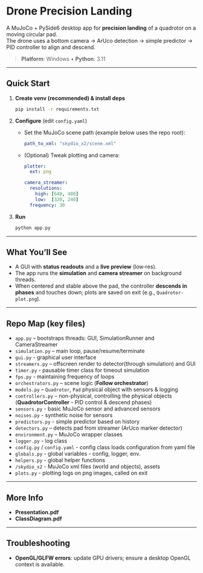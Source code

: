 # Drone Precision Landing

A MuJoCo + PySide6 desktop app for **precision landing** of a quadrotor on a moving circular pad.  
The drone uses a bottom camera → ArUco detection → simple predictor → PID controller to align and descend.

> **Platform**: Windows • **Python**: 3.11

---

## Quick Start

1. **Create venv (recommended) & install deps**
   ```bash
   pip install -r requirements.txt
   ```

2. **Configure** (edit `config.yaml`)
   - Set the MuJoCo scene path (example below uses the repo root):
     ```yaml
     path_to_xml: "skydio_x2/scene.xml"
     ```
   - (Optional) Tweak plotting and camera:
     ```yaml
     plotter:
       ext: png
     
     camera_streamer:
       resolutions:
         high: [640, 480]
         low:  [320, 240]
       frequency: 30
     ```
     
3. **Run**
   ```bash
   python app.py
   ```

---

## What You’ll See

- A GUI with **status readouts** and a **live preview** (low‑res).  
- The app runs the **simulation** and **camera streamer** on background threads.  
- When centered and stable above the pad, the controller **descends in phases** and touches down; plots are saved on exit (e.g., `Quadrotor-plot.png`).

---

## Repo Map (key files)

- `app.py` – bootstraps threads: GUI, SimulationRunner and CameraStreamer
- `simulation.py` – main loop, pause/resume/terminate
- `gui.py` - graphical user interface
- `streamers.py` – offscreen render to detector(through simulation) and GUI
- `timer.py` - pausable timer class for timeout simulation
- `fps.py` - maintaining frequency of loops
- `orchestrators.py` – scene logic (**Follow orchestrator**)
- `models.py` – `Quadrotor`, `Pad` physical object with sensors & logging
- `controllers.py` – non-physical, controlling the physical objects
  (**QuadrotorController** - PID control & descend phases)
- `sensors.py` - basic MuJoCo sensor and advanced sensors
- `noises.py` - synthetic noise for sensors
- `predictors.py` - simple predictor based on history
- `detectors.py` – detects pad from streamer (ArUco marker detector)
- `environment.py` – MuJoCo wrapper classes
- `logger.py` - log class
- `config.py` / `config.yaml` - config class loads configuration from yaml file
- `globals.py` - global variables - config, logger, env.
- `helpers.py` - global helper functions
- `/skydio_x2` - MuJoCo xml files (world and objects), assets
- `plots.py` - plotting logs on png images, called on exit

---

## More Info

- **Presentation.pdf**
- **ClassDiagram.pdf**

---

## Troubleshooting

- **OpenGL/GLFW errors**: update GPU drivers; ensure a desktop OpenGL context is available.
